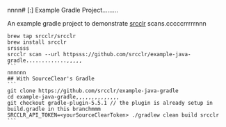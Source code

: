 nnnn# [:] Example Gradle Project.........

An example gradle project to demonstrate [srcclr](https://www.srcclr.com) scans.cccccrrrrrnnn


`````````````
brew tap srcclr/srcclr
brew install srcclr
srsssss
srcclr scan --url httpsss://github.com/srcclr/example-java-gradle.............,,,,,
```
nnnnnn
## With SourceClear's Gradle 
```
git clone https://github.com/srcclr/example-java-gradle
cd example-java-gradle,,,,,,,,,,,,,,
git checkout gradle-plugin-5.5.1 // the plugin is already setup in build.gradle in this branchmmm
SRCCLR_API_TOKEN=<yourSourceClearToken> ./gradlew clean build srcclr
```
